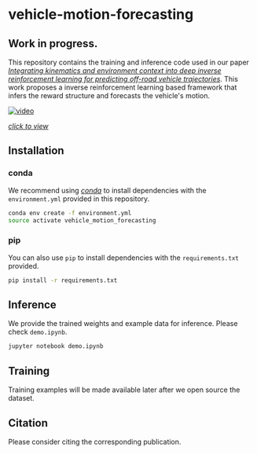 # vehicle-motion-forecasting
## Work in progress.

This repository contains the training and inference code used in our paper *[Integrating kinematics and environment context into deep inverse reinforcement learning for predicting off-road vehicle trajectories](https://arxiv.org/abs/1810.07225)*. This work proposes a inverse reinforcement learning based framework that infers the reward structure and forecasts the vehicle's motion.

[![video](https://img.youtube.com/vi/nuJjIdEEDBk/0.jpg)](https://www.youtube.com/watch?v=nuJjIdEEDBk)

*[click to view](https://www.youtube.com/watch?v=nuJjIdEEDBk)*

## Installation
### conda
We recommend using *[conda](https://conda.io/docs/)* to install dependencies with the `environment.yml` provided in this repository.
```bash
conda env create -f environment.yml
source activate vehicle_motion_forecasting
```

### pip
You can also use `pip` to install dependencies with the `requirements.txt` provided.
```bash
pip install -r requirements.txt
```

## Inference
We provide the trained weights and example data for inference. Please check `demo.ipynb`.
```bash
jupyter notebook demo.ipynb
```

## Training
Training examples will be made available later after we open source the dataset.

## Citation
Please consider citing the corresponding publication.
